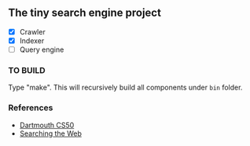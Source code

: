## The tiny search engine project
* [x] Crawler
* [x] Indexer
* [ ] Query engine

### TO BUILD
Type "make". This will recursively build all components under `bin` folder.

### References
* [Dartmouth CS50](https://www.cs.dartmouth.edu/~campbell/cs50/)
* [Searching the Web](
https://www.cs.dartmouth.edu/~campbell/cs50/searchingtheweb.pdf)
